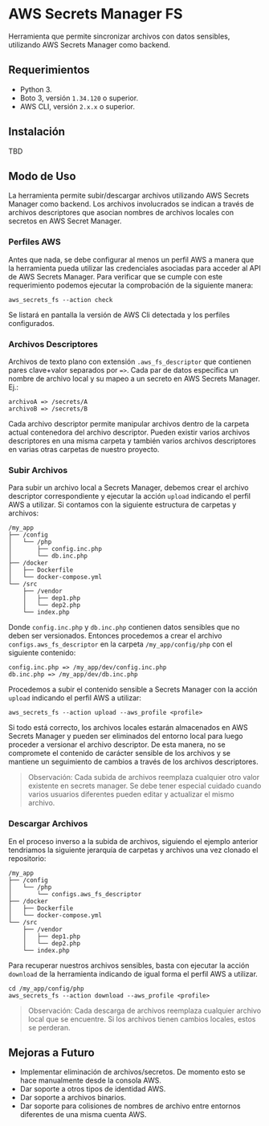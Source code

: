 # AWS Secrets Manager FS
Herramienta que permite sincronizar archivos con datos sensibles, utilizando AWS Secrets Manager como backend.

## Requerimientos
- Python 3.
- Boto 3, versión `1.34.120` o superior.
- AWS CLI, versión `2.x.x` o superior.

## Instalación
TBD

## Modo de Uso
La herramienta permite subir/descargar archivos utilizando AWS Secrets Manager como backend. Los archivos involucrados se indican a través de archivos descriptores que asocian nombres de archivos locales con secretos en AWS Secret Manager.

### Perfiles AWS
Antes que nada, se debe configurar al menos un perfil AWS a manera que la herramienta pueda utilizar las credenciales asociadas para acceder al API de AWS Secrets Manager. Para verificar que se cumple con este requerimiento podemos ejecutar la comprobación de la siguiente manera:

```
aws_secrets_fs --action check
```

Se listará en pantalla la versión de AWS Cli detectada y los perfiles configurados.

### Archivos Descriptores
Archivos de texto plano con extensión `.aws_fs_descriptor` que contienen pares clave+valor separados por `=>`. Cada par de datos especifica un nombre de archivo local y su mapeo a un secreto en AWS Secrets Manager. Ej.:

```
archivoA => /secrets/A
archivoB => /secrets/B
```

Cada archivo descriptor permite manipular archivos dentro de la carpeta actual contenedora del archivo descriptor. Pueden existir varios archivos descriptores en una misma carpeta y también varios archivos descriptores en varias otras carpetas de nuestro proyecto.

### Subir Archivos
Para subir un archivo local a Secrets Manager, debemos crear el archivo descriptor correspondiente y ejecutar la acción `upload` indicando el perfil AWS a utilizar. Si contamos con la siguiente estructura de carpetas y archivos:

```
/my_app
├── /config
│   └── /php
│       ├── config.inc.php
│       └── db.inc.php
├── /docker
│   ├── Dockerfile
│   └── docker-compose.yml
└── /src
    ├── /vendor
    │   ├── dep1.php
    │   └── dep2.php
    └── index.php
```

Donde `config.inc.php` y `db.inc.php` contienen datos sensibles que no deben ser versionados. Entonces procedemos a crear el archivo `configs.aws_fs_descriptor` en la carpeta `/my_app/config/php` con el siguiente contenido:

```
config.inc.php => /my_app/dev/config.inc.php
db.inc.php => /my_app/dev/db.inc.php
```

Procedemos a subir el contenido sensible a Secrets Manager con la acción `upload` indicando el perfil AWS a utilizar:

```
aws_secrets_fs --action upload --aws_profile <profile>
```

Si todo está correcto, los archivos locales estarán almacenados en AWS Secrets Manager y pueden ser eliminados del entorno local para luego proceder a versionar el archivo descriptor. De esta manera, no se compromete el contenido de carácter sensible de los archivos y se mantiene un seguimiento de cambios a través de los archivos descriptores.

> Observación: Cada subida de archivos reemplaza cualquier otro valor existente en secrets manager. Se debe tener especial cuidado cuando varios usuarios diferentes pueden editar y actualizar el mismo archivo.

### Descargar Archivos
En el proceso inverso a la subida de archivos, siguiendo el ejemplo anterior tendriamos la siguiente jerarquía de carpetas y archivos una vez clonado el repositorio:

```
/my_app
├── /config
│   └── /php
│       └── configs.aws_fs_descriptor
├── /docker
│   ├── Dockerfile
│   └── docker-compose.yml
└── /src
    ├── /vendor
    │   ├── dep1.php
    │   └── dep2.php
    └── index.php
```

Para recuperar nuestros archivos sensibles, basta con ejecutar la acción `download` de la herramienta indicando de igual forma el perfil AWS a utilizar.

```
cd /my_app/config/php
aws_secrets_fs --action download --aws_profile <profile>
```

> Observación: Cada descarga de archivos reemplaza cualquier archivo local que se encuentre. Si los archivos tienen cambios locales, estos se perderan.

## Mejoras a Futuro
- Implementar eliminación de archivos/secretos. De momento esto se hace manualmente desde la consola AWS.
- Dar soporte a otros tipos de identidad AWS.
- Dar soporte a archivos binarios.
- Dar soporte para colisiones de nombres de archivo entre entornos diferentes de una misma cuenta AWS.